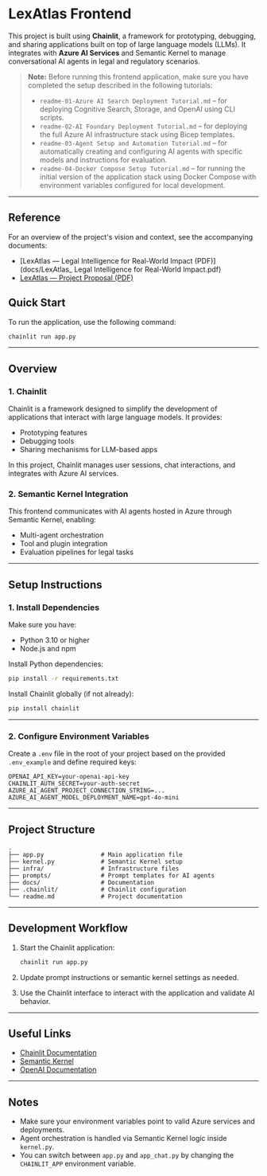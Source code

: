 # LexAtlas Frontend

This project is built using **Chainlit**, a framework for prototyping, debugging, and sharing applications built on top of large language models (LLMs). It integrates with **Azure AI Services** and Semantic Kernel to manage conversational AI agents in legal and regulatory scenarios.

> **Note:** Before running this frontend application, make sure you have completed the setup described in the following tutorials:
>
> - `readme-01-Azure AI Search Deployment Tutorial.md` – for deploying Cognitive Search, Storage, and OpenAI using CLI scripts.
> - `readme-02-AI Foundary Deployment Tutorial.md` – for deploying the full Azure AI infrastructure stack using Bicep templates.
> - `readme-03-Agent Setup and Automation Tutorial.md` – for automatically creating and configuring AI agents with specific models and instructions for evaluation.
> - `readme-04-Docker Compose Setup Tutorial.md` – for running the initial version of the application stack using Docker Compose with environment variables configured for local development.

---

## Reference


For an overview of the project's vision and context, see the accompanying documents:

- [LexAtlas — Legal Intelligence for Real-World Impact (PDF)](docs/LexAtlas_ Legal Intelligence for Real-World Impact.pdf)  
- [LexAtlas — Project Proposal (PDF)](docs/01%20-%20Proposal_%20LexAtlas.pdf)

## Quick Start

To run the application, use the following command:

```bash
chainlit run app.py
```

---

## Overview

### 1. Chainlit

Chainlit is a framework designed to simplify the development of applications that interact with large language models. It provides:

- Prototyping features
- Debugging tools
- Sharing mechanisms for LLM-based apps

In this project, Chainlit manages user sessions, chat interactions, and integrates with Azure AI services.

### 2. Semantic Kernel Integration

This frontend communicates with AI agents hosted in Azure through Semantic Kernel, enabling:

- Multi-agent orchestration
- Tool and plugin integration
- Evaluation pipelines for legal tasks

---

## Setup Instructions

### 1. Install Dependencies

Make sure you have:

- Python 3.10 or higher
- Node.js and npm

Install Python dependencies:

```bash
pip install -r requirements.txt
```

Install Chainlit globally (if not already):

```bash
pip install chainlit
```

---

### 2. Configure Environment Variables

Create a `.env` file in the root of your project based on the provided `.env_example` and define required keys:

```env
OPENAI_API_KEY=your-openai-api-key
CHAINLIT_AUTH_SECRET=your-auth-secret
AZURE_AI_AGENT_PROJECT_CONNECTION_STRING=...
AZURE_AI_AGENT_MODEL_DEPLOYMENT_NAME=gpt-4o-mini
```

---

## Project Structure

```
.
├── app.py                # Main application file
├── kernel.py             # Semantic Kernel setup
├── infra/                # Infrastructure files
├── prompts/              # Prompt templates for AI agents
├── docs/                 # Documentation
├── .chainlit/            # Chainlit configuration
└── readme.md             # Project documentation
```

---

## Development Workflow

1. Start the Chainlit application:

   ```bash
   chainlit run app.py
   ```

2. Update prompt instructions or semantic kernel settings as needed.

3. Use the Chainlit interface to interact with the application and validate AI behavior.

---

## Useful Links

- [Chainlit Documentation](https://docs.chainlit.io)
- [Semantic Kernel](https://aka.ms/semantic-kernel)
- [OpenAI Documentation](https://platform.openai.com/docs)

---

## Notes

- Make sure your environment variables point to valid Azure services and deployments.
- Agent orchestration is handled via Semantic Kernel logic inside `kernel.py`.
- You can switch between `app.py` and `app_chat.py` by changing the `CHAINLIT_APP` environment variable.

